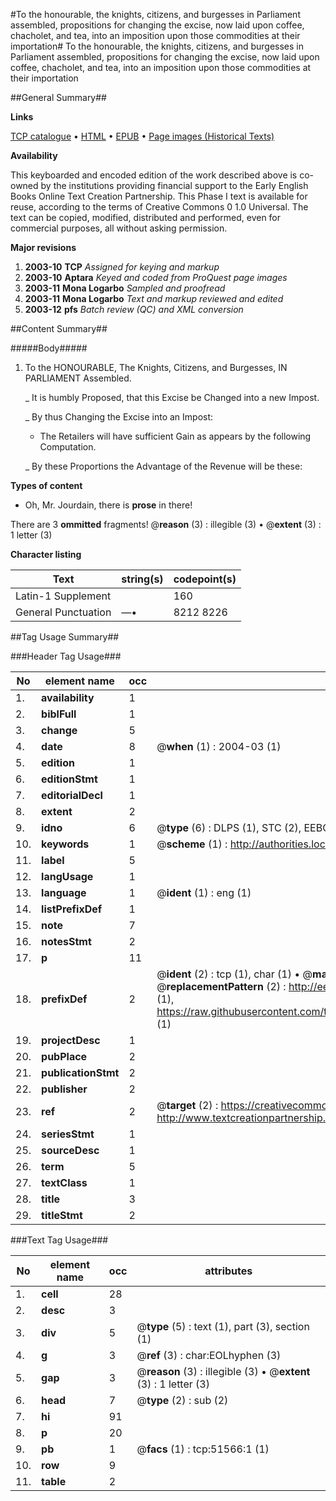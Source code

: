 #To the honourable, the knights, citizens, and burgesses in Parliament assembled, propositions for changing the excise, now laid upon coffee, chacholet, and tea, into an imposition upon those commodities at their importation#
To the honourable, the knights, citizens, and burgesses in Parliament assembled, propositions for changing the excise, now laid upon coffee, chacholet, and tea, into an imposition upon those commodities at their importation

##General Summary##

**Links**

[TCP catalogue](http://www.ota.ox.ac.uk/tcp/)  • 
[HTML](http://tei.it.ox.ac.uk/tcp/Texts-HTML/free/A62/A62737.html)  • 
[EPUB](http://tei.it.ox.ac.uk/tcp/Texts-EPUB/free/A62/A62737.epub) • 
[Page images (Historical Texts)](https://data.historicaltexts.jisc.ac.uk/view?pubId=eebo-11957825e&pageId=eebo-11957825e-51566-1)

**Availability**

This keyboarded and encoded edition of the
	       work described above is co-owned by the institutions
	       providing financial support to the Early English Books
	       Online Text Creation Partnership. This Phase I text is
	       available for reuse, according to the terms of Creative
	       Commons 0 1.0 Universal. The text can be copied,
	       modified, distributed and performed, even for
	       commercial purposes, all without asking permission.

**Major revisions**

1. __2003-10__ __TCP__ *Assigned for keying and markup*
1. __2003-10__ __Aptara__ *Keyed and coded from ProQuest page images*
1. __2003-11__ __Mona Logarbo__ *Sampled and proofread*
1. __2003-11__ __Mona Logarbo__ *Text and markup reviewed and edited*
1. __2003-12__ __pfs__ *Batch review (QC) and XML conversion*

##Content Summary##

#####Body#####

1. To the HONOURABLE, The
Knights, Citizens, and Burgesses,
IN
PARLIAMENT
Assembled.

    _ It is humbly Proposed, that this Excise be Changed into a new Impost.

    _ By thus Changing the Excise into an Impost:

      * The Retailers will have sufficient Gain as appears by the following Computation.

    _ By these Proportions the Advantage of the Revenue will be these:

**Types of content**

  * Oh, Mr. Jourdain, there is **prose** in there!

There are 3 **ommitted** fragments! 
 @__reason__ (3) : illegible (3)  •  @__extent__ (3) : 1 letter (3)

**Character listing**


|Text|string(s)|codepoint(s)|
|---|---|---|
|Latin-1 Supplement| |160|
|General Punctuation|—•|8212 8226|

##Tag Usage Summary##

###Header Tag Usage###

|No|element name|occ|attributes|
|---|---|---|---|
|1.|__availability__|1||
|2.|__biblFull__|1||
|3.|__change__|5||
|4.|__date__|8| @__when__ (1) : 2004-03 (1)|
|5.|__edition__|1||
|6.|__editionStmt__|1||
|7.|__editorialDecl__|1||
|8.|__extent__|2||
|9.|__idno__|6| @__type__ (6) : DLPS (1), STC (2), EEBO-CITATION (1), OCLC (1), VID (1)|
|10.|__keywords__|1| @__scheme__ (1) : http://authorities.loc.gov/ (1)|
|11.|__label__|5||
|12.|__langUsage__|1||
|13.|__language__|1| @__ident__ (1) : eng (1)|
|14.|__listPrefixDef__|1||
|15.|__note__|7||
|16.|__notesStmt__|2||
|17.|__p__|11||
|18.|__prefixDef__|2| @__ident__ (2) : tcp (1), char (1)  •  @__matchPattern__ (2) : ([0-9\-]+):([0-9IVX]+) (1), (.+) (1)  •  @__replacementPattern__ (2) : http://eebo.chadwyck.com/downloadtiff?vid=$1&page=$2 (1), https://raw.githubusercontent.com/textcreationpartnership/Texts/master/tcpchars.xml#$1 (1)|
|19.|__projectDesc__|1||
|20.|__pubPlace__|2||
|21.|__publicationStmt__|2||
|22.|__publisher__|2||
|23.|__ref__|2| @__target__ (2) : https://creativecommons.org/publicdomain/zero/1.0/ (1), http://www.textcreationpartnership.org/docs/. (1)|
|24.|__seriesStmt__|1||
|25.|__sourceDesc__|1||
|26.|__term__|5||
|27.|__textClass__|1||
|28.|__title__|3||
|29.|__titleStmt__|2||


###Text Tag Usage###

|No|element name|occ|attributes|
|---|---|---|---|
|1.|__cell__|28||
|2.|__desc__|3||
|3.|__div__|5| @__type__ (5) : text (1), part (3), section (1)|
|4.|__g__|3| @__ref__ (3) : char:EOLhyphen (3)|
|5.|__gap__|3| @__reason__ (3) : illegible (3)  •  @__extent__ (3) : 1 letter (3)|
|6.|__head__|7| @__type__ (2) : sub (2)|
|7.|__hi__|91||
|8.|__p__|20||
|9.|__pb__|1| @__facs__ (1) : tcp:51566:1 (1)|
|10.|__row__|9||
|11.|__table__|2||
